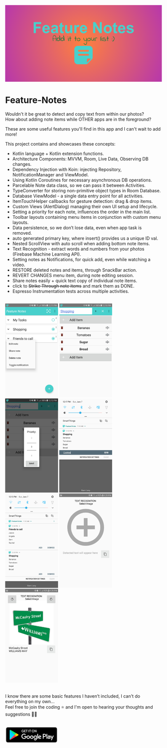 <img src="images/feature-graphic.png" >

# Feature-Notes
Wouldn't it be great to detect and copy text from within our photos?  
How about adding note items while OTHER apps are in the foreground?

These are some useful features you'll find in this app and I can't wait to add more!

 This project contains and showcases these concepts:

- Kotlin language + Kotlin extension functions.
- Architecture Components: MVVM, Room, Live Data, Observing DB changes.
- Dependency Injection with Koin: injecting Repository, NotificationManager and ViewModel.
- Using Kotlin Coroutines for necessary asynchronous DB operations.
- Parcelable Note data class, so we can pass it between Activities.
- TypeConverter for storing non-primitive object types in Room Database.
- Database ViewModel - a single data entry point for all activities.
- ItemTouchHelper callbacks for gesture detection: drag & drop items.
- Custom Views (AlertDialog) managing their own UI setup and lifecycle.
- Setting a priority for each note, influences the order in the main list.
- Toolbar layouts containing menu items in conjunction with custom menu layouts.
- Data persistence, so we don’t lose data, even when app task is removed.
- auto generated primary key, where insert() provides us a unique ID val.
- Nested ScrollView with auto scroll when adding bottom note items.
- Text Recognition - extract words and numbers from your photos (Firebase Machine Learning API).
- Setting notes as Notifications, for quick add, even while watching a video.
- RESTORE deleted notes and items, through SnackBar action.
- REVERT CHANGES menu item, during note editing session.
- Share notes easily + quick text copy of individual note items.
- click to ~~Strike Through note items~~ and mark them as DONE.
- Espresso Instrumentation tests across multiple activities.

<br/>

<div class="row">
<img src="images/screenshots/scr1.jpeg" width="170">
<img src="images/screenshots/scr2.jpeg" width="170">
<img src="images/screenshots/scr3.jpeg" width="170">
<img src="images/screenshots/scr4.jpeg" width="170">
<img src="images/screenshots/scr5.jpeg" width="170">
<img src="images/screenshots/scr6.jpeg" width="170">
<img src="images/screenshots/scr7.jpeg" width="170">
</div>

<br/>

I know there are some basic features I haven’t included, I can't do everything on my own...  
Feel free to join the coding ⭐ and I'm open to hearing your thoughts and suggestions 🤙🏽

<br/>

<a href="https://play.google.com/store/apps/details?id=bez.dev.featurenotes">
<img src="images/badge-google-play.png" width="170" title="Feature Notes"
alt="Feature Notes">
</a>